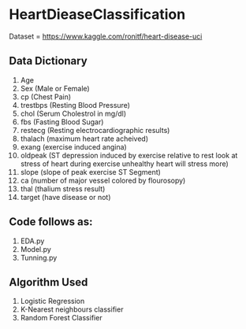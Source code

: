 # HeartDieaseClassification
Dataset = https://www.kaggle.com/ronitf/heart-disease-uci


## Data Dictionary
  1. Age
  2. Sex (Male or Female)
  3. cp (Chest Pain)
  4. trestbps (Resting Blood Pressure)
  5. chol (Serum Cholestrol in mg/dl)
  6. fbs (Fasting Blood Sugar)
  7. restecg (Resting electrocardiographic  results)
  8. thalach (maximum heart rate acheived)
  9. exang (exercise induced angina)
  10. oldpeak (ST depression induced by exercise relative to rest look at stress of heart during exercise unhealthy heart will stress more)
  11. slope (slope of peak exercise ST Segment)
  12. ca (number of major vessel colored by flourosopy)
  13. thal (thalium stress result)
  14. target (have disease or not)


## Code follows as:
  1. EDA.py
  2. Model.py
  3. Tunning.py


## Algorithm Used
  1. Logistic Regression
  2. K-Nearest neighbours classifier
  3. Random Forest Classifier

